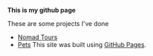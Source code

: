 **This is my github page**	

These are some projects I've done
- [Nomad Tours](html/Projects/Nomad%20Tours/)
- [Pets](html/Projects/Pets/)
This site was built using [GitHub Pages](https://github.com/DariusdBrowne/DariusdBrowne.github.io).